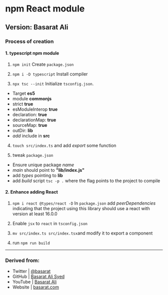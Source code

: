 # npm React module

## Version: Basarat Ali

### Process of creation

#### 1. typescript npm module

1. `npm init`
Create `package.json`

2. `npm i -D typescript`
Install compiler

3. `npx tsc --init`
Initialize `tsconfig.json`.
* Target **es5**
* module **commonjs**
* strict **true**
* esModuleInterop **true**
* declaration: **true**
* declarationMap: **true**
* sourceMap: **true**
* outDir: **lib**
* *add* include in **src**

4. `touch src/index.ts` and add *export* some function

5. tweak `package.json`
* Ensure unique package *name*
* *main* should point to **"lib/index.js"**
* add *types* pointing to **lib**
* add *build* script `tsc -p .` where the flag points to the project to compile

#### 2. Enhance adding React

1. `npm i react @types/react -D`
In `package.json` add *peerDependencies* indicating that the project using this library should use a react with version at least 16.0.0

2. Enable `jsx` to `react` in `tsconfig.json`

3. `mv src/index.ts src/index.tsx`and modify it to export a component

4. run `npm run build`

***

### Derived from:
* Twitter   | [@basarat](https://twitter.com/basarat)
* GitHub    | [Basarat Ali Syed](https://github.com/basarat)
* YouTube   | [Basarat Ali](https://www.youtube.com/channel/UCGD_0i6L48hucTiiyhb5QzQ)
* Website   | [basarat.com](https://basarat.com/)